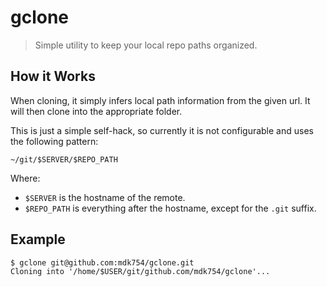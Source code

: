 # gclone

> Simple utility to keep your local repo paths organized.

## How it Works

When cloning, it simply infers local path information from the given url. It
will then clone into the appropriate folder.

This is just a simple self-hack, so currently it is not configurable and uses
the following pattern:

```
~/git/$SERVER/$REPO_PATH
```

Where:

* `$SERVER` is the hostname of the remote.
* `$REPO_PATH` is everything after the hostname, except for the `.git` suffix.


## Example

```shell
$ gclone git@github.com:mdk754/gclone.git
Cloning into '/home/$USER/git/github.com/mdk754/gclone'...
```
